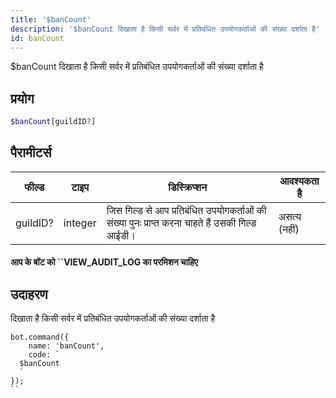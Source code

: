 ```yaml
---
title: '$banCount'
description: '$banCount दिखाता है किसी सर्वर में प्रतिबंधित उपयोगकर्ताओं की संख्या दर्शाता है'
id: banCount
---
```


$banCount दिखाता है किसी सर्वर में प्रतिबंधित उपयोगकर्ताओं की संख्या दर्शाता है

## प्रयोग

```php
$banCount[guildID?]
```

## पैरामीटर्स

| फील्ड    | टाइप    | डिस्क्रिप्शन                                                                                   | आवश्यकता है  |
| -------- | ------- | ---------------------------------------------------------------------------------------------- | ------------ |
| guildID? | integer | जिस गिल्ड से आप प्रतिबंधित उपयोगकर्ताओं की संख्या पुनः प्राप्त करना चाहते हैं उसकी गिल्ड आईडी। | असत्य (नहीं) |

#### आप के बॉट को ``VIEW_AUDIT_LOG का परमिशन चाहिए</h4>

<h2 spaces-before="0">उदाहरण</h2>

<p spaces-before="0">दिखाता है किसी सर्वर में प्रतिबंधित उपयोगकर्ताओं की संख्या दर्शाता है</p>

<pre><code class="javascript">bot.command({
    name: 'banCount',
    code: `
  $banCount
  `
});
``</pre>